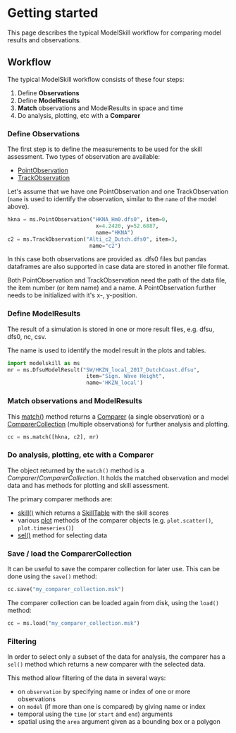 # Getting started


This page describes the typical ModelSkill workflow for comparing model
results and observations. 


## Workflow


The typical ModelSkill workflow consists of these four steps:

1.  Define **Observations**
2.  Define **ModelResults**
3.  **Match** observations and ModelResults in space and time
4.  Do analysis, plotting, etc with a **Comparer**



### Define Observations

The first step is to define the measurements to be used for the skill
assessment. Two types of observation are available:

-   [PointObservation](../api/observation/point.md)
-   [TrackObservation](../api/observation/track.md)

Let's assume that we have one PointObservation and one
TrackObservation (`name` is used to identify the observation, similar to the `name` of the model above). 

```python hl_lines="3 5"
hkna = ms.PointObservation("HKNA_Hm0.dfs0", item=0,
                            x=4.2420, y=52.6887,
                            name="HKNA")
c2 = ms.TrackObservation("Alti_c2_Dutch.dfs0", item=3,
                          name="c2")
```

In this case both observations are provided as .dfs0 files but pandas
dataframes are also supported in case data are stored in another file
format.

Both PointObservation and TrackObservation need the path of the data
file, the item number (or item name) and a name. A PointObservation
further needs to be initialized with it\'s x-, y-position.


### Define ModelResults

The result of a simulation is stored in one or more result files, e.g. dfsu, dfs0, nc, csv.

The name is used to identify the model result in the plots and tables.

```python hl_lines="4"
import modelskill as ms
mr = ms.DfsuModelResult("SW/HKZN_local_2017_DutchCoast.dfsu", 
                         item="Sign. Wave Height",
                         name='HKZN_local')
```



### Match observations and ModelResults

This [match()](../api/matching.md/#modelskill.match) method returns a [Comparer](../api/comparer.md#modelskill.Comparer) (a single observation) or a
[ComparerCollection](../api/comparercollection.md#modelskill.ComparerCollection) (multiple observations)
for further analysis and plotting.

```python
cc = ms.match([hkna, c2], mr)
```



### Do analysis, plotting, etc with a Comparer

The object returned by the `match()` method is a *Comparer*/*ComparerCollection*. It holds the matched observation and model data and has methods for plotting and
skill assessment.

The primary comparer methods are:

- [skill()](../api/comparercollection.md#modelskill.ComparerCollection.skill)
  which returns a [SkillTable](../api/skill.md) with the skill scores
- various [plot](../api/comparercollection.md/#modelskill.comparison._collection_plotter.ComparerCollectionPlotter) methods of the comparer objects (e.g. `plot.scatter()`, `plot.timeseries()`)
- [sel()](../api/comparercollection.md/#modelskill.ComparerCollection.sel) method for selecting data
    

### Save / load the ComparerCollection

It can be useful to save the comparer collection for later use. This can be done using the `save()` method:

```python
cc.save("my_comparer_collection.msk")
```

The comparer collection can be loaded again from disk, using the `load()` method:

```python
cc = ms.load("my_comparer_collection.msk")
```


### Filtering

In order to select only a subset of the data for analysis, the comparer has a `sel()` method which returns a new comparer with the selected data. 

This method allow filtering of the data in several ways:

-   on `observation` by specifying name or index of one or more
    observations
-   on `model` (if more than one is compared) by giving name or index
-   temporal using the `time` (or `start` and `end`) arguments
-   spatial using the `area` argument given as a bounding box or a
    polygon

